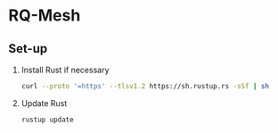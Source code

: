# RQ-Mesh

## Set-up

1. Install Rust if necessary

    ```bash
    curl --proto '=https' --tlsv1.2 https://sh.rustup.rs -sSf | sh
    ```

2. Update Rust

    ```bash
    rustup update
    ```
